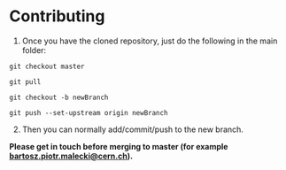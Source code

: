 # Contributing

1. Once you have the cloned repository, just do the following in the main folder:

`git checkout master`

`git pull`

`git checkout -b newBranch`

`git push --set-upstream origin newBranch`

2. Then you can normally add/commit/push to the new branch.

**Please get in touch before merging to master (for example bartosz.piotr.malecki@cern.ch).**